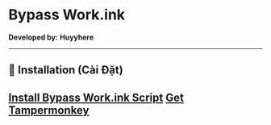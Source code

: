 # Bypass Work.ink
**Developed by:** **Huyyhere**

---

## 🚀 Installation (Cài Đặt)

**[Install Bypass Work.ink Script](https://github.com/Huyyhere/Bypass-work.ink/raw/main/bypass-work-ink.js)**
**[Get Tampermonkey](https://chromewebstore.google.com/detail/tampermonkey/dhdgffkkebhmkfjojejmpbldmpobfkfo?hl)**
---
